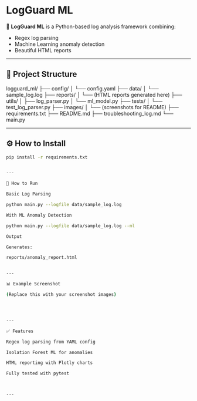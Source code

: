 # LogGuard ML

🚀 **LogGuard ML** is a Python-based log analysis framework combining:
- Regex log parsing
- Machine Learning anomaly detection
- Beautiful HTML reports

---

## 📂 Project Structure

logguard_ml/ ├── config/ │   └── config.yaml ├── data/ │   └── sample_log.log ├── reports/ │   └── (HTML reports generated here) ├── utils/ │   ├── log_parser.py │   └── ml_model.py ├── tests/ │   └── test_log_parser.py ├── images/ │   └── (screenshots for README) ├── requirements.txt ├── README.md ├── troubleshooting_log.md └── main.py

---

## ⚙️ How to Install

```bash
pip install -r requirements.txt


---

🚀 How to Run

Basic Log Parsing

python main.py --logfile data/sample_log.log

With ML Anomaly Detection

python main.py --logfile data/sample_log.log --ml

Output

Generates:

reports/anomaly_report.html


---

📊 Example Screenshot

(Replace this with your screenshot images)




---

✅ Features

Regex log parsing from YAML config

Isolation Forest ML for anomalies

HTML reporting with Plotly charts

Fully tested with pytest



---